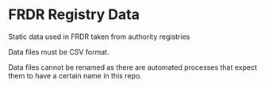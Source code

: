 # FRDR Registry Data
Static data used in FRDR taken from authority registries

Data files must be CSV format.

Data files cannot be renamed as there are automated processes that expect them to have a certain name in this repo.
